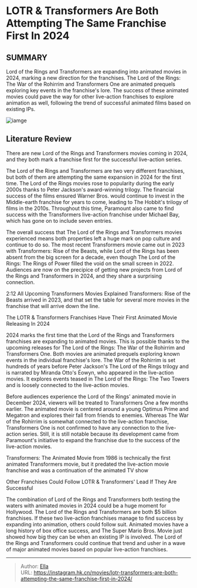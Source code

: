 # LOTR &amp; Transformers Are Both Attempting The Same Franchise First In 2024


## SUMMARY 



  Lord of the Rings and Transformers are expanding into animated movies in 2024, marking a new direction for the franchises.   The Lord of the Rings: The War of the Rohirrim and Transformers One are animated prequels exploring key events in the franchise&#39;s lore.   The success of these animated movies could pave the way for other live-action franchises to explore animation as well, following the trend of successful animated films based on existing IPs.  

![iamge](https://static1.srcdn.com/wordpress/wp-content/uploads/wm/2024/01/aragorn-in-the-lord-of-the-rings-and-optimus-prime-in-transformers.jpg)

## Literature Review

There are new Lord of the Rings and Transformers movies coming in 2024, and they both mark a franchise first for the successful live-action series.




The Lord of the Rings and Transformers are two very different franchises, but both of them are attempting the same expansion in 2024 for the first time. The Lord of the Rings movies rose to popularity during the early 2000s thanks to Peter Jackson&#39;s award-winning trilogy. The financial success of the films ensured Warner Bros. would continue to invest in the Middle-earth franchise for years to come, leading to The Hobbit&#39;s trilogy of films in the 2010s. Throughout this time, Paramount also came to find success with the Transformers live-action franchise under Michael Bay, which has gone on to include seven entries.




The overall success that The Lord of the Rings and Transformers movies experienced means both properties left a huge mark on pop culture and continue to do so. The most recent Transformers movie came out in 2023 with Transformers: Rise of the Beasts, while Lord of the Rings has been absent from the big screen for a decade, even though The Lord of the Rings: The Rings of Power filled the void on the small screen in 2022. Audiences are now on the precipice of getting new projects from Lord of the Rings and Transformers in 2024, and they share a surprising connection.

  2:12                       All Upcoming Transformers Movies Explained   Transformers: Rise of the Beasts arrived in 2023, and that set the table for several more movies in the franchise that will arrive down the line.   


 The LOTR &amp; Transformers Franchises Have Their First Animated Movie Releasing In 2024 
         




2024 marks the first time that the Lord of the Rings and Transformers franchises are expanding to animated movies. This is possible thanks to the upcoming releases for The Lord of the Rings: The War of the Rohirrim and Transformers One. Both movies are animated prequels exploring known events in the individual franchise&#39;s lore. The War of the Rohirrim is set hundreds of years before Peter Jackson&#39;s The Lord of the Rings trilogy and is narrated by Miranda Otto&#39;s Éowyn, who appeared in the live-action movies. It explores events teased in The Lord of the Rings: The Two Towers and is loosely connected to the live-action movies.

Before audiences experience the Lord of the Rings&#39; animated movie in December 2024, viewers will be treated to Transformers One a few months earlier. The animated movie is centered around a young Optimus Prime and Megatron and explores their fall from friends to enemies. Whereas The War of the Rohirrim is somewhat connected to the live-action franchise, Transformers One is not confirmed to have any connection to the live-action series. Still, it is still notable because its development came from Paramount&#39;s initiative to expand the franchise due to the success of the live-action movies.






Transformers: The Animated Movie from 1986 is technically the first animated Transformers movie, but it predated the live-action movie franchise and was a continuation of the animated TV show






 Other Franchises Could Follow LOTR &amp; Transformers&#39; Lead If They Are Successful 
          

The combination of Lord of the Rings and Transformers both testing the waters with animated movies in 2024 could be a huge moment for Hollywood. The Lord of the Rings and Transformers are both $5 billion franchises. If these two live-action franchises manage to find success by expanding into animation, others could follow suit. Animated movies have a long history of box office success, and The Super Mario Bros. Movie just showed how big they can be when an existing IP is involved. The Lord of the Rings and Transformers could continue that trend and usher in a wave of major animated movies based on popular live-action franchises.






---

> Author: [Ella](https://instagram.hk.cn/)  
> URL: https://instagram.hk.cn/movies/lotr-transformers-are-both-attempting-the-same-franchise-first-in-2024/  

